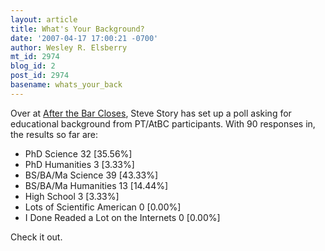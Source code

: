 ```yaml
---
layout: article
title: What's Your Background?
date: '2007-04-17 17:00:21 -0700'
author: Wesley R. Elsberry
mt_id: 2974
blog_id: 2
post_id: 2974
basename: whats_your_back
---
```

Over at [After the Bar Closes](http://www.antievolution.org/cgi-bin/ikonboard/ikonboard.cgi?s=462543367c14cea2;act=ST;f=14;t=4853), Steve Story has set up a poll asking for educational background from PT/AtBC participants. With 90 responses in, the results so far are:


* PhD Science  	32  	 \[35.56%\]
* PhD Humanities 	3 	 \[3.33%\]
* BS/BA/Ma Science 	39 	 \[43.33%\]
* BS/BA/Ma Humanities 	13 	 \[14.44%\]
* High School 	3 	 \[3.33%\]
* Lots of Scientific American 	0 	 \[0.00%\]
* I Done Readed a Lot on the Internets 	0 	 \[0.00%\]


Check it out.
